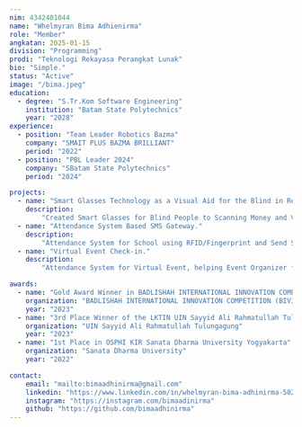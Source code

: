```yaml
---
nim: 4342401044
name: "Whelmyran Bima Adhienirma"
role: "Member"
angkatan: 2025-01-15
division: "Programming"
prodi: "Teknologi Rekayasa Perangkat Lunak"
bio: "Simple."
status: "Active"
image: "/bima.jpeg"
education: 
  - degree: "S.Tr.Kom Software Engineering"
    institution: "Batam State Polytechnics"
    year: "2028"
experience:
  - position: "Team Leader Robotics Bazma"
    company: "SMAIT PLUS BAZMA BRILLIANT"
    period: "2022"
  - position: "PBL Leader 2024"
    company: "SBatam State Polytechnics"
    period: "2024"

projects:
  - name: "Smart Glasses Technology as a Visual Aid for the Blind in Recognizing Objects Based on Artificial Intelligence and Voice Instructions."
    description:
        "Created Smart Glasses for Blind People to Scanning Money and Voice Output Based on Artificial Intelligence used HuskeyLens and Arduino Nano."
  - name: "Attendance System Based SMS Gateway."
    description:
        "Attendance System for School using RFID/Fingerprint and Send SMS to Parent for Notification."
  - name: "Virtual Event Check-in."
    description:
        "Attendance System for Virtual Event, helping Event Organizer for recapitulation an participants who attended the event, and Automatic generate Sertificate for participant."

awards:
  - name: "Gold Award Winner in BADLISHAH INTERNATIONAL INNOVATION COMPETITION (BIVIC) Malaysia"
    organization: "BADLISHAH INTERNATIONAL INNOVATION COMPETITION (BIVIC)"
    year: "2023"
  - name: "3rd Place Winner of the LKTIN UIN Sayyid Ali Rahmatullah Tulungagung"
    organization: "UIN Sayyid Ali Rahmatullah Tulungagung"
    year: "2023"
  - name: "1st Place in OSPHI KIR Sanata Dharma University Yogyakarta"
    organization: "Sanata Dharma University"
    year: "2022"

contact:
    email: "mailto:bimaadhinirma@gmail.com"
    linkedin: "https://www.linkedin.com/in/whelmyran-bima-adhinirma-502733294/"
    instagram: "https://instagram.com/bimaadinirma"
    github: "https://github.com/bimaadhinirma"
---
```

